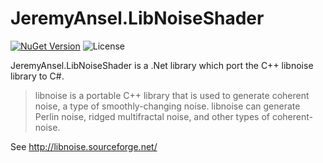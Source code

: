 # JeremyAnsel.LibNoiseShader

[![NuGet Version](https://buildstats.info/nuget/JeremyAnsel.LibNoiseShader)](https://www.nuget.org/packages/JeremyAnsel.LibNoiseShader)
![License](https://img.shields.io/github/license/JeremyAnsel/JeremyAnsel.LibNoiseShader)

JeremyAnsel.LibNoiseShader is a .Net library which port the C++ libnoise library to C#.

> libnoise is a portable C++ library that is used to generate coherent noise, a type of smoothly-changing noise. libnoise can generate Perlin noise, ridged multifractal noise, and other types of coherent-noise.

See http://libnoise.sourceforge.net/
